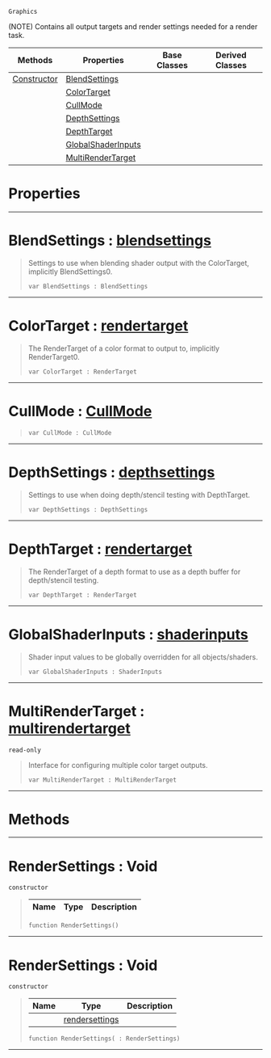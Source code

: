  `Graphics`

(NOTE) Contains all output targets and render settings needed for a render task.

|Methods|Properties|Base Classes|Derived Classes|
|---|---|---|---|
|[ Constructor](https://plasmaengine.github.io/PlasmaDocs/Plasma1/C++/code_reference/class_reference/rendersettings.md#rendersettings-void)|[ BlendSettings](https://plasmaengine.github.io/PlasmaDocs/Plasma1/C++/code_reference/class_reference/rendersettings.md#blendsettings-plasma-engin)| | |
| |[ ColorTarget](https://plasmaengine.github.io/PlasmaDocs/Plasma1/C++/code_reference/class_reference/rendersettings.md#colortarget-plasma-engine)| | |
| |[ CullMode](https://plasmaengine.github.io/PlasmaDocs/Plasma1/C++/code_reference/class_reference/rendersettings.md#cullmode-plasma-engine-doc)| | |
| |[ DepthSettings](https://plasmaengine.github.io/PlasmaDocs/Plasma1/C++/code_reference/class_reference/rendersettings.md#depthsettings-plasma-engin)| | |
| |[ DepthTarget](https://plasmaengine.github.io/PlasmaDocs/Plasma1/C++/code_reference/class_reference/rendersettings.md#depthtarget-plasma-engine)| | |
| |[ GlobalShaderInputs](https://plasmaengine.github.io/PlasmaDocs/Plasma1/C++/code_reference/class_reference/rendersettings.md#globalshaderinputs-plasma)| | |
| |[ MultiRenderTarget](https://plasmaengine.github.io/PlasmaDocs/Plasma1/C++/code_reference/class_reference/rendersettings.md#multirendertarget-plasma-e)| | |


 #  Properties


---  
 #  BlendSettings : [blendsettings](https://plasmaengine.github.io/PlasmaDocs/Plasma1/C++/code_reference/class_reference/blendsettings.md)

> Settings to use when blending shader output with the ColorTarget, implicitly BlendSettings0.
> ``` lang=cpp, name=Lightning
> var BlendSettings : BlendSettings


---  
 #  ColorTarget : [rendertarget](https://plasmaengine.github.io/PlasmaDocs/Plasma1/C++/code_reference/class_reference/rendertarget.md)

> The RenderTarget of a color format to output to, implicitly RenderTarget0.
> ``` lang=cpp, name=Lightning
> var ColorTarget : RenderTarget


---  
 #  CullMode : [CullMode](https://plasmaengine.github.io/PlasmaDocs/Plasma1/C++/code_reference/enum_reference.md#cullmode)

> 
> ``` lang=cpp, name=Lightning
> var CullMode : CullMode


---  
 #  DepthSettings : [depthsettings](https://plasmaengine.github.io/PlasmaDocs/Plasma1/C++/code_reference/class_reference/depthsettings.md)

> Settings to use when doing depth/stencil testing with DepthTarget.
> ``` lang=cpp, name=Lightning
> var DepthSettings : DepthSettings


---  
 #  DepthTarget : [rendertarget](https://plasmaengine.github.io/PlasmaDocs/Plasma1/C++/code_reference/class_reference/rendertarget.md)

> The RenderTarget of a depth format to use as a depth buffer for depth/stencil testing.
> ``` lang=cpp, name=Lightning
> var DepthTarget : RenderTarget


---  
 #  GlobalShaderInputs : [shaderinputs](https://plasmaengine.github.io/PlasmaDocs/Plasma1/C++/code_reference/class_reference/shaderinputs.md)

> Shader input values to be globally overridden for all objects/shaders.
> ``` lang=cpp, name=Lightning
> var GlobalShaderInputs : ShaderInputs


---  
 #  MultiRenderTarget : [multirendertarget](https://plasmaengine.github.io/PlasmaDocs/Plasma1/C++/code_reference/class_reference/multirendertarget.md)

 `read-only`

> Interface for configuring multiple color target outputs.
> ``` lang=cpp, name=Lightning
> var MultiRenderTarget : MultiRenderTarget


---  
 #  Methods


---  
 #  RenderSettings : Void

 `constructor`

> 
> |Name|Type|Description|
> |---|---|---|
> ``` lang=cpp, name=Lightning
> function RenderSettings()
> ``` 


---  
 #  RenderSettings : Void

 `constructor`

> 
> |Name|Type|Description|
> |---|---|---|
> ||[rendersettings](https://plasmaengine.github.io/PlasmaDocs/Plasma1/C++/code_reference/class_reference/rendersettings.md)| |
> ``` lang=cpp, name=Lightning
> function RenderSettings( : RenderSettings)
> ``` 


---  
 

 